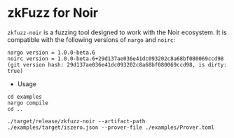 # zkFuzz for Noir

`zkfuzz-noir` is a fuzzing tool designed to work with the Noir ecosystem. It is compatible with the following versions of `nargo` and `noirc`:

```
nargo version = 1.0.0-beta.6
noirc version = 1.0.0-beta.6+29d137ae036e41dc093202c8a68bf080069ccd98
(git version hash: 29d137ae036e41dc093202c8a68bf080069ccd98, is dirty: true)
```

- Usage

```
cd examples
nargo compile
cd ..

./target/release/zkfuzz-noir --artifact-path ./examples/target/iszero.json --prover-file ./examples/Prover.toml
```